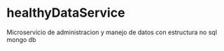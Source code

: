 # healthyDataService
Microservicio de administracion y manejo de datos con estructura no sql mongo db
